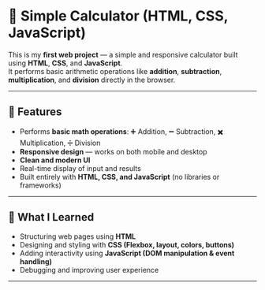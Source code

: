 # 🧮 Simple Calculator (HTML, CSS, JavaScript)

This is my **first web project** — a simple and responsive calculator built using **HTML**, **CSS**, and **JavaScript**.  
It performs basic arithmetic operations like **addition**, **subtraction**, **multiplication**, and **division** directly in the browser.

---

## 🚀 Features
- Performs **basic math operations**: ➕ Addition, ➖ Subtraction, ✖️ Multiplication, ➗ Division  
- **Responsive design** — works on both mobile and desktop  
- **Clean and modern UI**  
- Real-time display of input and results  
- Built entirely with **HTML, CSS, and JavaScript** (no libraries or frameworks)

---

## 🧠 What I Learned
- Structuring web pages using **HTML**  
- Designing and styling with **CSS (Flexbox, layout, colors, buttons)**  
- Adding interactivity using **JavaScript (DOM manipulation & event handling)**  
- Debugging and improving user experience  

---
